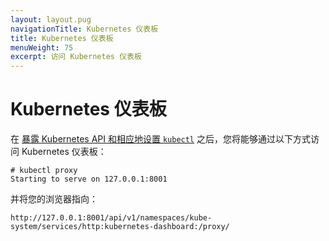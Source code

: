 ```yaml
---
layout: layout.pug
navigationTitle: Kubernetes 仪表板
title: Kubernetes 仪表板
menuWeight: 75
excerpt: 访问 Kubernetes 仪表板
---
```


<!-- This source repo for this topic is https://github.com/mesosphere/dcos-kubernetes -->


# Kubernetes 仪表板

在 [暴露 Kubernetes API 和相应地设置 `kubectl`](../connecting-clients) 之后，您将能够通过以下方式访问 Kubernetes 仪表板：

```
# kubectl proxy
Starting to serve on 127.0.0.1:8001
```

并将您的浏览器指向：

```text
http://127.0.0.1:8001/api/v1/namespaces/kube-system/services/http:kubernetes-dashboard:/proxy/
```
